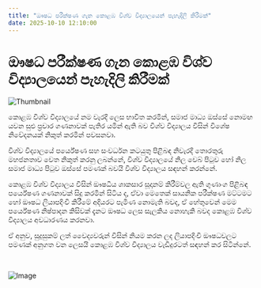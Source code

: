 ```yaml
---
title: "ඖෂධ පරීක්ෂණ ගැන කොළඹ විශ්ව විද්‍යාලයෙන් පැහැදිලි කිරීමක්"
date: 2025-10-10 12:10:00
---
```


# ඖෂධ පරීක්ෂණ ගැන කොළඹ විශ්ව විද්‍යාලයෙන් පැහැදිලි කිරීමක්

![Thumbnail](https://helakuru.sgp1.cdn.digitaloceanspaces.com/esana/images/lib/university-of-colombo-archived.jpg)

කොළඹ විශ්ව විද්‍යාලයේ නම වැරදි ලෙස භාවිත කරමින්, සමාජ මාධ්‍ය ඔස්සේ නොමඟ යවන සුළු ප්‍රචාර ගණනාවක් පැතිර යමින් ඇති බව විශ්ව විද්‍යාලය විසින් විශේෂ නිවේදනයක් නිකුත් කරමින් පවසනවා.

විශ්ව විද්‍යාලයේ පර්යේෂණ සහ සංවර්ධන කටයුතු පිළිබඳ නිවැරදි තොරතුරු මහජනතාව වෙත නිකුත් කරනු ලබන්නේ, විශ්ව විද්‍යාලයේ නිල වෙබ් පිටුව හෝ නිල සමාජ මාධ්‍ය පිටුව ඔස්සේ පමණක් බවයි විශ්ව විද්‍යාලය සඳහන් කරන්නේ.

කොළඹ විශ්ව විද්‍යාලය විසින් ඖෂධීය ශාකසාර සූදානම් කිරීම්වල ඇති ගුණාංග පිළිබඳ පර්යේෂණ ගණනාවක් සිදු කරමින් සිටිය ද, ඒවා මෙතෙක් සායනික පරීක්ෂණ මට්ටමට හෝ ඖෂධ ලියාපදිංචි කිරීමේ අදියරට පැමිණ නොමැති බවද, ඒ හේතුවෙන් මෙම පර්යේෂණ නිෂ්පාදන කිසිවක් දැනට ඖෂධ ලෙස සැලකිය නොහැකි බවද කොළඹ විශ්ව විද්‍යාලය අවධාරණය කරනවා.

ඒ අනුව, සුදුසුකම් ලත් වෛද්‍යවරුන් විසින් නියම කරන ලද ලියාපදිංචි ඖෂධවලට පමණක් අනුගත වන ලෙසයි කොළඹ විශ්ව විද්‍යාලය වැඩිදුරටත් සඳහන් කර සිටි‍න්නේ.

 

![Image](https://helakuru.sgp1.cdn.digitaloceanspaces.com/esana/images/68e89e88dbe46pdf_page_0.jpeg)

